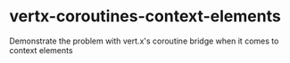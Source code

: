 # vertx-coroutines-context-elements
Demonstrate the problem with vert.x's coroutine bridge when it comes to context elements
